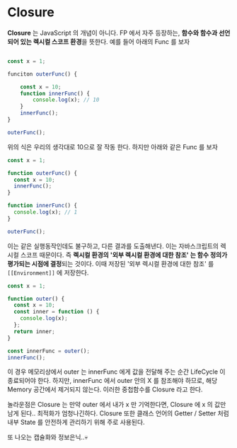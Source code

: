 # Closure

**Closure** 는 JavaScript 의 개념이 아니다. FP 에서 자주 등장하는, **함수와 함수과 선언 되어 있는 렉시컬 스코프 환경**을 뜻한다. 예를 들어 아래의 Func 를 보자

```javascript

const x = 1;

funciton outerFunc() {

    const x = 10;
    function innerFunc() {
        console.log(x); // 10
    }
    innerFunc();
}

outerFunc();

```

위의 식은 우리의 생각대로 10으로 잘 작동 한다. 하지만 아래와 같은 Func 를 보자

```javascript
const x = 1;

function outerFunc() {
  const x = 10;
  innerFunc();
}

function innerFunc() {
  console.log(x); // 1
}

outerFunc();
```

이는 같은 실행동작인데도 불구하고, 다른 결과를 도출해낸다. 이는 자바스크립트의 렉시컬 스코프 때문이다.
즉 **렉시컬 환경의 '외부 렉시컬 환경에 대한 참조' 는 함수 정의가 평가되는 시점에 결정**되는 것이다.
이때 저장된 '외부 렉시컬 환경에 대한 참조' 를 `[[Environment]]` 에 저장한다.

```javascript
const x = 1;

function outer() {
  const x = 10;
  const inner = function () {
    console.log(x);
  };
  return inner;
}

const innerFunc = outer();
innerFunc();
```

이 경우 메모리상에서 outer 는 innerFunc 에게 값을 전달해 주는 순간 LifeCycle 이 종료되어야 한다.
하지만, innerFunc 에서 outer 안의 X 를 참조해야 하므로, 해당 Memory 공간에서 제거되지 않는다.
이러한 중첩함수를 Closure 라고 한다.

놀라운점은 Closure 는 만약 outer 에서 내가 x 만 기억한다면, Closure 에 x 의 값만 남게 된다.. 최적화가 엄청나긴하다.
Closure 또한 클래스 언어의 Getter / Setter 처럼 내부 State 를 안전하게 관리하기 위해 주로 사용된다.

또 나오는 캡슐화와 정보은닉..💀
